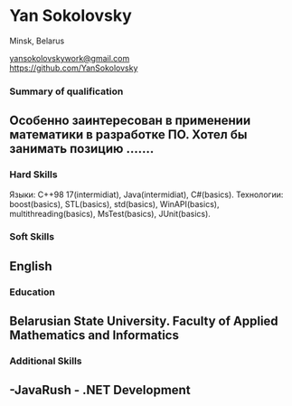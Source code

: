 # Yan Sokolovsky #

Minsk, Belarus

yansokolovskywork@gmail.com      
https://github.com/YanSokolovsky

### Summary of qualification ###

Особенно заинтересован в применении математики в разработке ПО.  Хотел бы занимать позицию ……. 
-------------------------------------------------------------------------------------------------------------------------------------
### Hard Skills ###

Языки: C++98 17(intermidiat), Java(intermidiat), C#(basics).
Технологии: boost(basics), STL(basics), std(basics), WinAPI(basics), multithreading(basics), MsTest(basics), JUnit(basics).
### Soft Skills ###

English
------------------------------------------------------------------------------------------------------------------------------------
### Education ###

Belarusian State University. Faculty of Applied Mathematics and Informatics
------------------------------------------------------------------------------------------------------------------------------------
### Additional Skills ###

-JavaRush
-<EPAM> .NET Development
-------------------------------------------------------------------------------------------------------------------------------------




